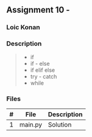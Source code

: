 ## Assignment 10 -

### Loic Konan

### Description

> - if
> - if - else
> - if elif else
> - try - catch
> - while
>

### Files

|   #   | File    | Description |
| :---: | ------- | ----------- |
|   1   | main.py | Solution    |
